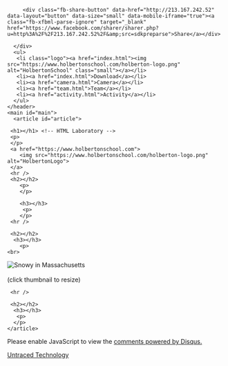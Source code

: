 <DOCTYPE html>
<html>
  <head>
    <link rel="icon" 
      type="image/png" 
      href="https://i.imgur.com/7AApyyT.jpg">
    <link href="holberton.css" rel="stylesheet">
    <link href="styles.css" rel="stylesheet">
    <meta charset="UTF-8">
    <meta name="description" content="Shoutout App - index">
    <meta name="author" content="Untraced Technology">
    <meta name="viewport" content="width=device-width, initial-scale=1.0">
    <title>
      Shoutout
    </title>
  </head>
  <body class="works_on_smartphone" id="body">
<div id="fb-root"></div>
<!-- <script>(function(d, s, id) {
  var js, fjs = d.getElementsByTagName(s)[0];
  if (d.getElementById(id)) return;
  js = d.createElement(s); js.id = id;
  js.src = 'https://connect.facebook.net/en_US/sdk.js#xfbml=1&version=v2.11';
  fjs.parentNode.insertBefore(js, fjs);
}(document, 'script', 'facebook-jssdk'));</script>
    <header id="header">
<div class="right">
        <a href="https://twitter.com/share?ref_src=twsrc%5Etfw" class="twitter-share-button" data-show-count="false">Tweet</a><script async src="https://platform.twitter.com/widgets.js" charset="utf-8"></script><br> -->
      
                        
         <div class="fb-share-button" data-href="http://213.167.242.52" data-layout="button" data-size="small" data-mobile-iframe="true"><a class="fb-xfbml-parse-ignore" target="_blank" href="https://www.facebook.com/sharer/sharer.php?u=http%3A%2F%2F213.167.242.52%2F&amp;src=sdkpreparse">Share</a></div>

      </div>
      <ul>
       <li class="logo"><a href="index.html"><img src="https://www.holbertonschool.com/holberton-logo.png" alt="HolbertonSchool" class="small"></a></li>
       <li><a href="index.html">Download</a></li>
       <li><a href="camera.html">Camera</a></li>
       <li><a href="team.html">Team</a></li>
       <li><a href="activity.html">Activity</a></li>
      </ul>
    </header>
    <main id="main"> 
      <article id="article">

     <h1></h1> <!-- HTML Laboratory -->
     <p> 
     </p>
     <a href="https://www.holbertonschool.com">
        <img src="https://www.holbertonschool.com/holberton-logo.png" alt="HolbertonLogo">
     </a>
     <hr />
     <h2></h2> 
        <p>
        </p>

        <h3></h3>
         <p>
        </p>
     <hr />

     <h2></h2>
      <h3></h3>
        <p> 
	<br>
 <img class="small" id="smart_thumbnail" src="https://i.imgur.com/MvyzqGv.jpg" alt="Snowy in Massachusetts"><br>	
(click thumbnail to resize)<br>
        </p>
       
     <hr />

     <h2></h2>
      <h3></h3>
       <p>
      </p>
    </article>
   <aside id="aside"><div id="disqus_thread">
<script>

(function() { // DON'T EDIT BELOW THIS LINE
var d = document, s = d.createElement('script');
s.src = 'https://htmllab.disqus.com/embed.js';
s.setAttribute('data-timestamp', +new Date());
(d.head || d.body).appendChild(s);
})();
</script>
<noscript>Please enable JavaScript to view the <a href="https://disqus.com/?ref_noscript">comments powered by Disqus.</a></noscript>
</div>
</aside>
   </main>
   <footer id="footer"><p><a href="https://twitter.com/@JsonBurke" target="_blank">Untraced Technology</a></p></footer>
  </body>
</html>

